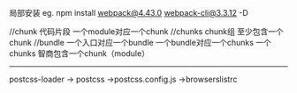 局部安装  eg.
npm install webpack@4.43.0 webpack-cli@3.3.12 -D

//chunk 代码片段 一个module对应一个chunk
//chunks chunk组 至少包含一个chunk
//bundle  一个入口对应一个bundle
一个bundle对应一个chunks 一个chunks 智商包含一个chunk（module）


---------


postcss-loader -> postcss ->postcss.config.js ->browserslistrc


